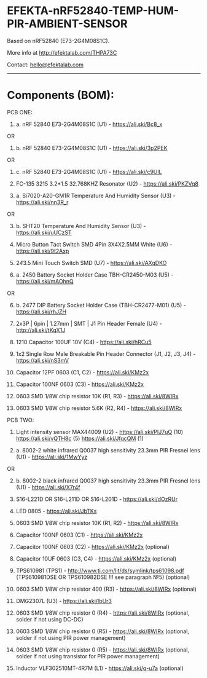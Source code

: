 # EFEKTA-nRF52840-TEMP-HUM-PIR-AMBIENT-SENSOR

Based on nRF52840 (E73-2G4M08S1C).

More info at http://efektalab.com/THPA73C

Contact: hello@efektalab.com

---

# Components (BOM):

PCB ONE:

1. a. nRF 52840 E73-2G4M08S1C (U1) - https://ali.ski/Bc8_x

OR

1. b. nRF 52840 E73-2G4M08S1C (U1) - https://ali.ski/3p2PEK

OR

1. c. nRF 52840 E73-2G4M08S1C (U1) - https://ali.ski/c9UlL

2. FC-135 3215 3.2*1.5 32.768KHZ Resonator (U2) - https://ali.ski/PKZVq8

3. a. Si7020-A20-GM1R Temperature And Humidity Sensor (U3) - https://ali.ski/nn3R_r

OR

3. b. SHT20 Temperature And Humidity Sensor (U3) - https://ali.ski/uUCzST

4. Micro Button Tact Switch SMD 4Pin 3X4X2.5MM White (U6) - https://ali.ski/9t2Axp

5. 2*4*3.5 Mini Touch Switch SMD (U7) - https://ali.ski/AXqDKO

6. a. 2450 Battery Socket Holder Case TBH-CR2450-M03 (U5) - https://ali.ski/mAOhnQ

OR

6. b. 2477 DIP Battery Socket Holder Case (TBH-CR2477-M01) (U5) - https://ali.ski/rhJZH

7. 2x3P | 6pin | 1.27mm | SMT | J1 Pin Header Female (U4) - http://ali.ski/tKqX1J

8. 1210 Capacitor 100UF 10V (C4) - https://ali.ski/hRCu5

9. 1x2 Single Row Male Breakable Pin Header Connector (J1, J2, J3, J4) - https://ali.ski/nS3mV

10. Capacitor 12PF 0603 (C1, C2) - https://ali.ski/KMz2x

11. Capacitor 100NF 0603 (C3) - https://ali.ski/KMz2x

12. 0603 SMD 1/8W chip resistor 10K (R1, R3) - https://ali.ski/8WIRx

13. 0603 SMD 1/8W chip resistor 5.6K (R2, R4) - https://ali.ski/8WIRx


PCB TWO:

1. Light intensity sensor MAX44009 (U2) - https://ali.ski/PIJ7uQ (10)
                                          https://ali.ski/vQTH8c (5)
                                          https://ali.ski/JfqcQM (1)

2. a. 8002-2 white infrared Q0037 high sensitivity 23.3mm PIR Fresnel lens (U1) - https://ali.ski/1MwYyz

OR

2. b. 8002-2 black infrared Q0037 high sensitivity 23.3mm PIR Fresnel lens (U1) - https://ali.ski/X7r4f

3. S16-L221D OR S16-L211D OR S16-L201D  - https://ali.ski/dOzRUr

4. LED 0805 - https://ali.ski/JbTKs

5. 0603 SMD 1/8W chip resistor 10K (R1, R2) - https://ali.ski/8WIRx

6. Capacitor 100NF 0603 (C1) - https://ali.ski/KMz2x

7. Capacitor 100NF 0603 (C2) - https://ali.ski/KMz2x (optional)

8. Capacitor 10UF 0603 (C3, C4) - https://ali.ski/KMz2x (optional)

9. TPS610981 (TPS1) - http://www.ti.com/lit/ds/symlink/tps61098.pdf  (TPS610981DSE OR TPS610982DSE !!! see paragraph №5)  (optional)

10. 0603 SMD 1/8W chip resistor 400 (R3) - https://ali.ski/8WIRx (optional)

11. DMG2307L (U3) - https://ali.ski/IbUr3

12. 0603 SMD 1/8W chip resistor 0 (R4) - https://ali.ski/8WIRx (optional, solder if not using DC-DC)

13. 0603 SMD 1/8W chip resistor 0 (R5) - https://ali.ski/8WIRx (optional, solder if not using PIR power management)

14. 0603 SMD 1/8W chip resistor 0 (R5) - https://ali.ski/8WIRx (optional, solder if not using transistor for PIR power management)

15.  Inductor VLF302510MT-4R7M (L1) - https://ali.ski/q-u7a (optional)




